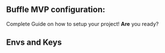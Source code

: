 ## Buffle MVP configuration:

Complete Guide on how to setup your project!
<b>Are</b> you ready?

## Envs and Keys
